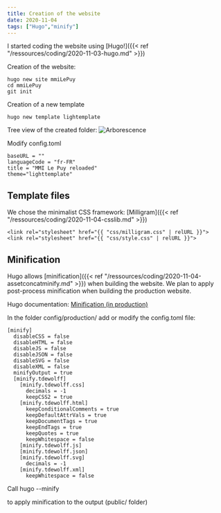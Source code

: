 ```yaml
---
title: Creation of the website
date: 2020-11-04
tags: ["Hugo","minify"]
---
```


I started coding the website using [Hugo!]({{< ref "/ressources/coding/2020-11-03-hugo.md" >}})
<!--more-->

Creation of the website:

    hugo new site mmiLePuy
    cd mmiLePuy
    git init

Creation of a new template

    hugo new template lightemplate

Tree view of the created folder:
![Arborescence](/img/arborescence.png)

Modify config.toml

    baseURL = ""
    languageCode = "fr-FR"
    title = "MMI Le Puy reloaded"
    theme="lighttemplate"

## Template files
We chose the minimalist CSS framework: [Milligram]({{< ref "/ressources/coding/2020-11-04-csslib.md" >}})

    <link rel="stylesheet" href="{{ "css/milligram.css" | relURL }}">
    <link rel="stylesheet" href="{{ "css/style.css" | relURL }}">


## Minification
Hugo allows [minification]({{< ref "/ressources/coding/2020-11-04-assetconcatminify.md" >}}) when building the website. We plan to apply post-process minification when building the production website.

Hugo documentation: [Minification (in production)](https://gohugo.io/getting-started/configuration/#configure-minify)

In the folder config/production/ add or modify the config.toml file:

    [minify]
      disableCSS = false
      disableHTML = false
      disableJS = false
      disableJSON = false
      disableSVG = false
      disableXML = false
      minifyOutput = true
      [minify.tdewolff]
        [minify.tdewolff.css]
          decimals = -1
          keepCSS2 = true
        [minify.tdewolff.html]
          keepConditionalComments = true
          keepDefaultAttrVals = true
          keepDocumentTags = true
          keepEndTags = true
          keepQuotes = true
          keepWhitespace = false
        [minify.tdewolff.js]
        [minify.tdewolff.json]
        [minify.tdewolff.svg]
          decimals = -1
        [minify.tdewolff.xml]
          keepWhitespace = false

Call
    hugo --minify

to apply minification to the output (public/ folder)
